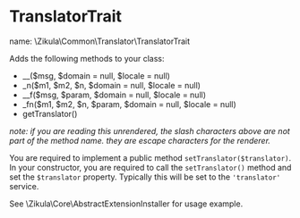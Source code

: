 TranslatorTrait
===============

name: \Zikula\Common\Translator\TranslatorTrait

Adds the following methods to your class:

 - \__($msg, $domain = null, $locale = null)
 - _n($m1, $m2, $n, $domain = null, $locale = null)
 - \__f($msg, $param, $domain = null, $locale = null)
 - _fn($m1, $m2, $n, $param, $domain = null, $locale = null)
 - getTranslator()
 
_note: if you are reading this unrendered, the slash characters above are not part of the method name. they are escape
characters for the renderer._

You are required to implement a public method `setTranslator($translator)`. 
In your constructor, you are required to call the `setTranslator()` method and set the `$translator` property.
Typically this will be set to the `'translator'` service.

See \Zikula\Core\AbstractExtensionInstaller for usage example.
